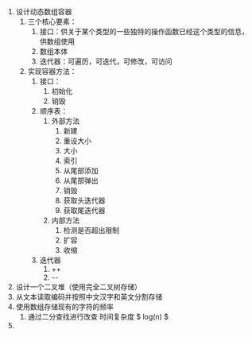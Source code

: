 1. 设计动态数组容器
   1. 三个核心要素：
        1. 接口：供关于某个类型的一些独特的操作函数已经这个类型的信息，供数组使用
        2. 数组本体
        3. 迭代器：可遍历，可迭代，可修改，可访问
   2. 实现容器方法：
        1. 接口：
            1. 初始化
            2. 销毁
        2. 顺序表：
            1. 外部方法
                1. 新建
                2. 重设大小
                3. 大小
                4. 索引
                5. 从尾部添加
                6. 从尾部弹出
                7. 销毁
                8. 获取头迭代器
                9. 获取尾迭代器
            2. 内部方法
               1. 检测是否超出限制
               2. 扩容
               3. 收缩
        3. 迭代器
            1. ++
            2. --
2. 设计一个二叉堆（使用完全二叉树存储）
3. 从文本读取编码并按照中文汉字和英文分割存储
4. 使用数组存储现有的字符的频率
   1. 通过二分查找进行改查 时间复杂度 $ log(n) $
5.